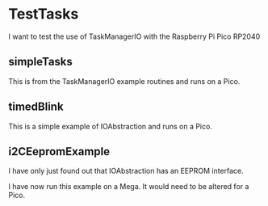 # TestTasks

I want to test the use of TaskManagerIO with the Raspberry Pi Pico RP2040

## simpleTasks

This is from the TaskManagerIO example routines and runs on a Pico.

## timedBlink

This is a simple example of IOAbstraction and runs on a Pico.

## i2CEepromExample

I have only just found out that IOAbstraction has an EEPROM interface.

I have now run this example on a Mega. It would need to be altered for a Pico.

